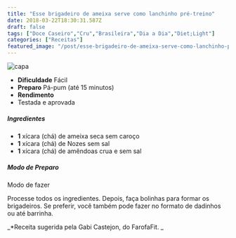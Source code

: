 ```yaml
---
title: "Esse brigadeiro de ameixa serve como lanchinho pré-treino"
date: 2018-03-22T18:30:31.587Z
draft: false
tags: ["Doce Caseiro","Cru","Brasileira","Dia a Dia","Diet;Light"]
categories: ["Receitas"]
featured_image: "/post/esse-brigadeiro-de-ameixa-serve-como-lanchinho-pre-treino.33eaebea.jpg"
---
```


![capa](/post/esse-brigadeiro-de-ameixa-serve-como-lanchinho-pre-treino.33eaebea.jpg)

*   **Dificuldade** Fácil
*   **Preparo** Pá-pum (até 15 minutos)
*   **Rendimento**
*   Testada e aprovada
    

##### Ingredientes

*   **1** xícara (chá) de ameixa seca sem caroço
*   **1** xícara (chá) de Nozes sem sal
*   **1** xícara (chá) de amêndoas crua e sem sal

##### Modo de Preparo

Modo de fazer

Processe todos os ingredientes. Depois, faça bolinhas para formar os brigadeiros. Se preferir, você também pode fazer no formato de dadinhos ou até barrinha.

_*Receita sugerida pela Gabi Castejon, do FarofaFit. _
